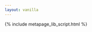 ```yaml
---
layout: vanilla
---
```


<head>
<style>

	iframe{width:100%}
	/*body { min-height: 100%; }*/
</style>
</head>
<body>
	<div>
		<div id="_input-button"></div>
		<div id="viewers" style="overflow: hidden; position: relative;">
			<div id="_viewer1" style="float: left;"></div>
			<div id="_viewer2" style="float: left;"></div>
		</div>
		<div id="_pdb-to-uniprot"></div>
		<div id="_protvista"></div>
	</div>
</body>
{% include metapage_lib_script.html %}
<script src="{{site.baseurl}}{{site.data.urls.axios_path}}"></script>
<script>
fetch('metapage.json')
  	.then((response) => {
		return response.json();
	})
	.then(function (metaPageDefinition) {
  	var mp = metapage.Metapage.fromDefinition(metaPageDefinition);
  	var iframes = mp.get_iframes();

  	for (var key in iframes) {
      var parent = document.getElementById("_" + key);
      if (parent) {
        parent.appendChild(iframes[key]);
      } else {
        parent = document.getElementById("body");
        var div = document.createElement("div");
        div.appendChild(iframes[key]);
        parent.appendChild(div);
      }
  	}

  })
  .catch(function (error) {
    console.error(error);
  });
</script>
